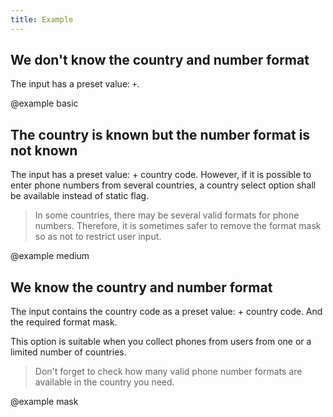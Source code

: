 ```yaml
---
title: Example
---
```


## We don't know the country and number format

The input has a preset value: `+`.

@example basic

## The country is known but the number format is not known

The input has a preset value: + country code. However, if it is possible to enter phone numbers from several countries, a country select option shall be available instead of static flag.

> In some countries, there may be several valid formats for phone numbers. Therefore, it is sometimes safer to remove the format mask so as not to restrict user input.

@example medium

## We know the country and number format

The input contains the country code as a preset value: + country code. And the required format mask.

This option is suitable when you collect phones from users from one or a limited number of countries.

> Don't forget to check how many valid phone number formats are available in the country you need.

@example mask
